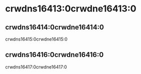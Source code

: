 # crwdns16413:0crwdne16413:0

## crwdns16414:0crwdne16414:0

crwdns16415:0crwdne16415:0

## crwdns16416:0crwdne16416:0

crwdns16417:0crwdne16417:0